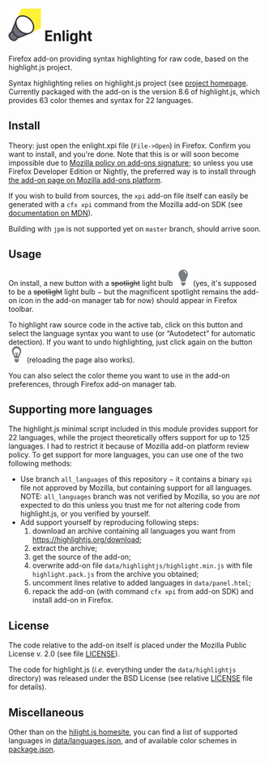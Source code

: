  ![Add-on icon](misc/spot64.png) Enlight
========================================


Firefox add-on providing syntax highlighting for raw code, based on the highlight.js project.

Syntax highlighting relies on highlight.js project (see [project homepage][1]. Currently packaged with the add-on is the version 8.6 of highlight.js, which provides 63 color themes and syntax for 22 languages.

## Install

Theory: just open the enlight.xpi file (`File->Open`) in Firefox. Confirm you want to install, and you're done.
Note that this is or will soon become impossible due to [Mozilla policy on add-ons signature][2]; so unless you use Firefox Developer Edition or Nightly, the preferred way is to install through [the add-on page on Mozilla add-ons platform][3].

If you wish to build from sources, the `xpi` add-on file itself can easily be generated with a `cfx xpi` command from the Mozilla add-on SDK (see [documentation on MDN][4]).

Building with `jpm` is not supported yet on `master` branch, should arrive soon.

## Usage

On install, a new button with a ~~spotlight~~ light bulb ![buttonOff](data/lightbulb_off-32.png) (yes, it's supposed to be a ~~spotlight~~ light bulb − but the magnificent spotlight remains the add-on icon in the add-on manager tab for now) should appear in Firefox toolbar.

To highlight raw source code in the active tab, click on this button and select the language syntax you want to use (or “Autodetect” for automatic detection).
If you want to undo highlighting, just click again on the button ![buttonOn](data/lightbulb_on-32.png) (reloading the page also works).

You can also select the color theme you want to use in the add-on preferences, through Firefox add-on manager tab.

## Supporting more languages

The highlight.js minimal script included in this module provides support for 22 languages, while the project theoretically offers support for up to 125 languages. I had to restrict it because of Mozilla add-on platform review policy. To get support for more languages, you can use one of the two following methods:
* Use branch `all_languages` of this repository − it contains a binary `xpi` file not approved by Mozilla, but containing support for all languages. NOTE: `all_languages` branch was not verified by Mozilla, so you are _not_ expected to do this unless you trust me for not altering code from highlight.js, or you verified by yourself.
* Add support yourself by reproducing following steps:
  1. download an archive containing all languages you want from https://highlightjs.org/download;
  2. extract the archive;
  3. get the source of the add-on;
  4. overwrite add-on file `data/highlightjs/highlight.min.js` with file `highlight.pack.js` from the archive you obtained;
  5. uncomment lines relative to added languages in `data/panel.html`;
  6. repack the add-on (with command `cfx xpi` from add-on SDK) and install add-on in Firefox.

## License

The code relative to the add-on itself is placed under the Mozilla Public License v. 2.0 (see file [LICENSE][5]).

The code for highlight.js (_i.e._ everything under the `data/highlightjs` directory) was released under the BSD License (see relative [LICENSE][6] file for details).

## Miscellaneous

Other than on the [hilight.js homesite][1], you can find a list of supported languages in [data/languages.json][7], and of available color schemes in [package.json][8].

[1]: https://highlightjs.org
[2]: https://blog.mozilla.org/addons/2015/02/10/extension-signing-safer-experience
[3]: https://addons.mozilla.org/firefox/addon/enlight
[4]: https://developer.mozilla.org/en-US/Add-ons/SDK/Tutorials/Getting_started
[5]: https://github.com/Qeole/Enlight/blob/master/LICENSE
[6]: https://github.com/isagalaev/highlight.js/blob/master/LICENSE
[7]: https://github.com/Qeole/Enlight/blob/master/data/languages.json
[8]: https://github.com/Qeole/Enlight/blob/master/package.json
